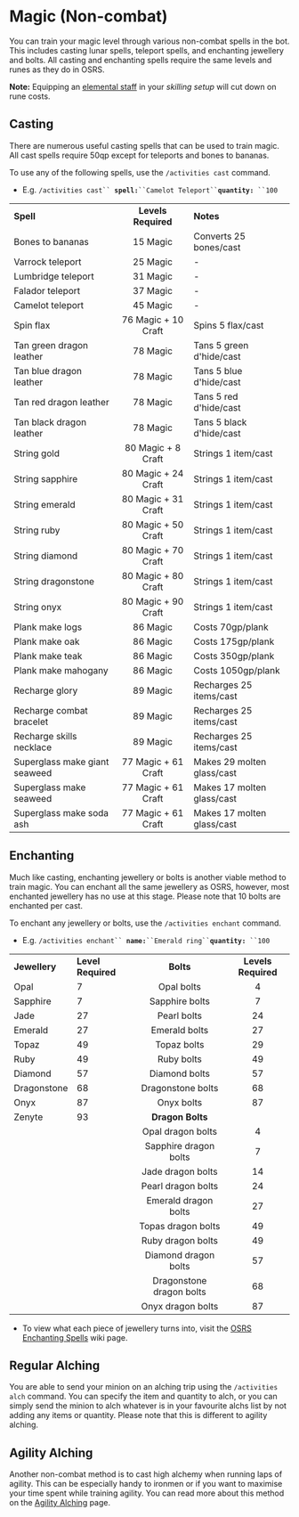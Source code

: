 # Magic (Non-combat)

You can train your magic level through various non-combat spells in the bot. This includes casting lunar spells, teleport spells, and enchanting jewellery and bolts. All casting and enchanting spells require the same levels and runes as they do in OSRS.&#x20;

**Note:** Equipping an [elemental staff](https://oldschool.runescape.wiki/w/Elemental\_staves) in your _skilling setup_ will cut down on rune costs.

## Casting

There are numerous useful casting spells that can be used to train magic. All cast spells require 50qp except for teleports and bones to bananas.

To use any of the following spells, use the `/activities cast` command.

* E.g. `/activities cast`` `**`spell:`**` ``Camelot Teleport`` `**`quantity:`**` ``100`

|                               |                     |                            |
| ----------------------------- | :-----------------: | -------------------------- |
| **Spell**                     | **Levels Required** | **Notes**                  |
| Bones to bananas              |       15 Magic      | Converts 25 bones/cast     |
| Varrock teleport              |       25 Magic      | -                          |
| Lumbridge teleport            |       31 Magic      | -                          |
| Falador teleport              |       37 Magic      | -                          |
| Camelot teleport              |       45 Magic      | -                          |
| Spin flax                     | 76 Magic + 10 Craft | Spins 5 flax/cast          |
| Tan green dragon leather      |       78 Magic      | Tans 5 green d'hide/cast   |
| Tan blue dragon leather       |       78 Magic      | Tans 5 blue d'hide/cast    |
| Tan red dragon leather        |       78 Magic      | Tans 5 red d'hide/cast     |
| Tan black dragon leather      |       78 Magic      | Tans 5 black d'hide/cast   |
| String gold                   |  80 Magic + 8 Craft | Strings 1 item/cast        |
| String sapphire               | 80 Magic + 24 Craft | Strings 1 item/cast        |
| String emerald                | 80 Magic + 31 Craft | Strings 1 item/cast        |
| String ruby                   | 80 Magic + 50 Craft | Strings 1 item/cast        |
| String diamond                | 80 Magic + 70 Craft | Strings 1 item/cast        |
| String dragonstone            | 80 Magic + 80 Craft | Strings 1 item/cast        |
| String onyx                   | 80 Magic + 90 Craft | Strings 1 item/cast        |
| Plank make logs               |       86 Magic      | Costs 70gp/plank           |
| Plank make oak                |       86 Magic      | Costs 175gp/plank          |
| Plank make teak               |       86 Magic      | Costs 350gp/plank          |
| Plank make mahogany           |       86 Magic      | Costs 1050gp/plank         |
| Recharge glory                |       89 Magic      | Recharges 25 items/cast    |
| Recharge combat bracelet      |       89 Magic      | Recharges 25 items/cast    |
| Recharge skills necklace      |       89 Magic      | Recharges 25 items/cast    |
| Superglass make giant seaweed | 77 Magic + 61 Craft | Makes 29 molten glass/cast |
| Superglass make seaweed       | 77 Magic + 61 Craft | Makes 17 molten glass/cast |
| Superglass make soda ash      | 77 Magic + 61 Craft | Makes 17 molten glass/cast |

## Enchanting

Much like casting, enchanting jewellery or bolts is another viable method to train magic. You can enchant all the same jewellery as OSRS, however, most enchanted jewellery has no use at this stage. Please note that 10 bolts are enchanted per cast.

To enchant any jewellery or bolts, use the `/activities enchant` command.

* E.g.  `/activities enchant`` `**`name:`**` ``Emerald ring`` `**`quantity:`**` ``100`

|               |                    |                          |                     |
| ------------- | ------------------ | :----------------------: | :-----------------: |
| **Jewellery** | **Level Required** |         **Bolts**        | **Levels Required** |
| Opal          | 7                  |        Opal bolts        |          4          |
| Sapphire      | 7                  |      Sapphire bolts      |          7          |
| Jade          | 27                 |        Pearl bolts       |          24         |
| Emerald       | 27                 |       Emerald bolts      |          27         |
| Topaz         | 49                 |        Topaz bolts       |          29         |
| Ruby          | 49                 |        Ruby bolts        |          49         |
| Diamond       | 57                 |       Diamond bolts      |          57         |
| Dragonstone   | 68                 |     Dragonstone bolts    |          68         |
| Onyx          | 87                 |        Onyx bolts        |          87         |
| Zenyte        | 93                 |     **Dragon Bolts**     |                     |
|               |                    |     Opal dragon bolts    |          4          |
|               |                    |   Sapphire dragon bolts  |          7          |
|               |                    |     Jade dragon bolts    |          14         |
|               |                    |    Pearl dragon bolts    |          24         |
|               |                    |   Emerald dragon bolts   |          27         |
|               |                    |    Topas dragon bolts    |          49         |
|               |                    |     Ruby dragon bolts    |          49         |
|               |                    |   Diamond dragon bolts   |          57         |
|               |                    | Dragonstone dragon bolts |          68         |
|               |                    |     Onyx dragon bolts    |          87         |

* To view what each piece of jewellery turns into, visit the [OSRS Enchanting Spells](https://oldschool.runescape.wiki/w/Enchantment\_spells#Enchanted\_gold\_and\_silver\_jewellery) wiki page.

## Regular Alching

You are able to send your minion on an alching trip using the `/activities alch` command. You can specify the item and quantity to alch, or you can simply send the minion to alch whatever is in your favourite alchs list by not adding any items or quantity. Please note that this is different to agility alching.

## Agility Alching

Another non-combat method is to cast high alchemy when running laps of agility. This can be especially handy to ironmen or if you want to maximise your time spent while training agility. You can read more about this method on the [Agility Alching](https://wiki.oldschool.gg/skills/agility/agility-alching) page.

